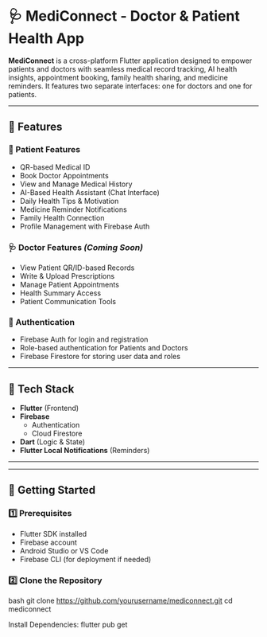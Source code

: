 # 🩺 MediConnect - Doctor & Patient Health App

**MediConnect** is a cross-platform Flutter application designed to empower patients and doctors with seamless medical record tracking, AI health insights, appointment booking, family health sharing, and medicine reminders. It features two separate interfaces: one for doctors and one for patients.

---

## 📱 Features

### 👤 Patient Features
- QR-based Medical ID
- Book Doctor Appointments
- View and Manage Medical History
- AI-Based Health Assistant (Chat Interface)
- Daily Health Tips & Motivation
- Medicine Reminder Notifications
- Family Health Connection
- Profile Management with Firebase Auth

### 🩺 Doctor Features *(Coming Soon)*
- View Patient QR/ID-based Records
- Write & Upload Prescriptions
- Manage Patient Appointments
- Health Summary Access
- Patient Communication Tools

### 🔐 Authentication
- Firebase Auth for login and registration
- Role-based authentication for Patients and Doctors
- Firebase Firestore for storing user data and roles

---

## 🔧 Tech Stack

- **Flutter** (Frontend)
- **Firebase**
  - Authentication
  - Cloud Firestore
- **Dart** (Logic & State)
- **Flutter Local Notifications** (Reminders)

---


---

## 🚀 Getting Started

### 1️⃣ Prerequisites
- Flutter SDK installed
- Firebase account
- Android Studio or VS Code
- Firebase CLI (for deployment if needed)

### 2️⃣ Clone the Repository
bash
git clone https://github.com/yourusername/mediconnect.git
cd mediconnect

Install Dependencies:
flutter pub get

